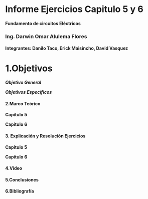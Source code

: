 # Informe Ejercicios Capitulo 5 y 6
#### Fundamento de circuitos Eléctricos 
### Ing. Darwin Omar Alulema Flores

#### Integrantes: Danilo Taco, Erick Maisincho, David Vasquez

# 1.Objetivos
***Objetivo General***


***Objetivos Específicos***




#### 2.Marco Teórico

**Capítulo 5**


**Capítulo 6**




#### 3. Explicación y Resolución Ejercicios
**Capitulo 5**

**Capitulo 6**

#### 4.Video

#### 5.Conclusiones

#### 6.Bibliografía 
